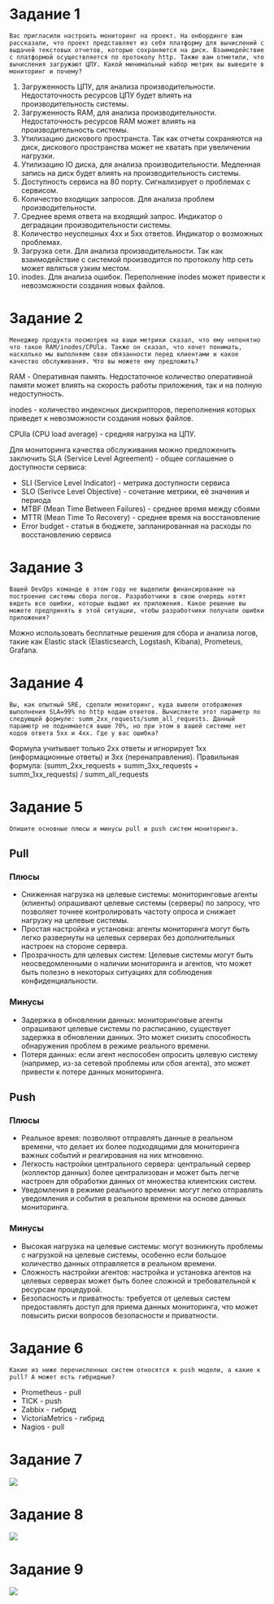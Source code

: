 # Задание 1

```
Вас пригласили настроить мониторинг на проект. На онбординге вам рассказали, что проект представляет из себя платформу для вычислений с выдачей текстовых отчетов, которые сохраняются на диск. Взаимодействие с платформой осуществляется по протоколу http. Также вам отметили, что вычисления загружают ЦПУ. Какой минимальный набор метрик вы выведите в мониторинг и почему?
```

1. Загруженность ЦПУ, для анализа производительности. Недостаточность ресурсов ЦПУ будет влиять на производительность системы.
2. Загруженность RAM, для анализа производительности. Недостаточность ресурсов RAM может влиять на производительность системы.
3. Утилизацию дискового пространста. Так как отчеты сохраняются на диск, дискового пространства может не хватать при увеличении нагрузки. 
4. Утилизацию IO диска, для анализа производительности. Медленная запись на диск будет влиять на производительность системы.
5. Доступность сервиса на 80 порту. Сигнализирует о проблемах с сервисом.
6. Количество входящих запросов. Для анализа проблем производительности.
7. Среднее время ответа на входящий запрос. Индикатор о деградации производительности системы.
8. Количество неуспешных 4хх и 5хх ответов. Индикатор о возможных проблемах.
9. Загрузка сети. Для анализа производительности. Так как взаимодействие с системой производится по протоколу http сеть может являться узким местом.
10. inodes. Для анализа ошибок. Переполнение inodes может привести к невозможности создания новых файлов.

# Задание 2

```
Менеджер продукта посмотрев на ваши метрики сказал, что ему непонятно что такое RAM/inodes/CPUla. Также он сказал, что хочет понимать, насколько мы выполняем свои обязанности перед клиентами и какое качество обслуживания. Что вы можете ему предложить?
```

RAM - Оперативная память. Недостаточное количество оперативной памяти может влиять на скорость работы приложения, так и на полную недоступность.

inodes - количество индексных дискрипторов, переполнения которых приведет к невозможности создания новых файлов.

CPUla (CPU load average) - средняя нагрузка на ЦПУ.

Для мониторинга качества обслуживания можно предложенить заключить SLA (Service Level Agreement) - общее соглашение о доступности сервиса:
- SLI (Service Level Indicator) - метрика доступности сервиса
- SLO (Serivce Level Objective) - сочетание метрики, её значения и периода
- MTBF (Mean Time Between Failures) - среднее время между сбоями
- MTTR (Mean Time To Recovery) - среднее время на восстановление
- Error budget - статья в бюджете, запланированная на расходы по восстановлению сервиса

# Задание 3

```
Вашей DevOps команде в этом году не выделили финансирование на построение системы сбора логов. Разработчики в свою очередь хотят видеть все ошибки, которые выдают их приложения. Какое решение вы можете предпринять в этой ситуации, чтобы разработчики получали ошибки приложения?
```

Можно использовать бесплатные решения для сбора и анализа логов, такие как Elastic stack (Elasticsearch, Logstash, Kibana), Prometeus, Grafana.

# Задание 4

```
Вы, как опытный SRE, сделали мониторинг, куда вывели отображения выполнения SLA=99% по http кодам ответов. Вычисляете этот параметр по следующей формуле: summ_2xx_requests/summ_all_requests. Данный параметр не поднимается выше 70%, но при этом в вашей системе нет кодов ответа 5xx и 4xx. Где у вас ошибка?
```

Формула учитывает только 2xx ответы и игнорирует 1xx (информационные ответы) и 3xx (перенаправления).
Правильная формула: (summ_2xx_requests + summ_3xx_requests + summ_1xx_requests) / summ_all_requests

# Задание 5

```
Опишите основные плюсы и минусы pull и push систем мониторинга.
```

## Pull

### Плюсы

- Сниженная нагрузка на целевые системы:  мониторинговые агенты (клиенты) опрашивают целевые системы (серверы) по запросу, что позволяет точнее контролировать частоту опроса и снижает нагрузку на целевые системы.
- Простая настройка и установка: агенты мониторинга могут быть легко развернуты на целевых серверах без дополнительных настроек на стороне сервера.
- Прозрачность для целевых систем: Целевые системы могут быть неосведомленными о наличии мониторинга и агентов, что может быть полезно в некоторых ситуациях для соблюдения конфиденциальности.

### Минусы

- Задержка в обновлении данных: мониторинговые агенты опрашивают целевые системы по расписанию, существует задержка в обновлении данных. Это может снизить способность обнаружения проблем в режиме реального времени.
- Потеря данных: если агент неспособен опросить целевую систему (например, из-за сетевой проблемы или сбоя агента), это может привести к потере данных мониторинга.

## Push

### Плюсы

- Реальное время: позволяют отправлять данные в реальном времени, что делает их более подходящими для мониторинга важных событий и реагирования на них мгновенно.
- Легкость настройки центрального сервера: центральный сервер (коллектор данных) более централизован и может быть легче настроен для обработки данных от множества клиентских систем.
- Уведомления в режиме реального времени: могут легко отправлять уведомления и события в реальном времени на основе данных мониторинга.

### Минусы
- Высокая нагрузка на целевые системы: могут возникнуть проблемы с нагрузкой на целевые системы, особенно если большое количество данных отправляется в реальном времени.
- Сложность настройки агентов: настройка и установка агентов на целевых серверах может быть более сложной и требовательной к ресурсам процедурой.
- Безопасность и приватность: требуется от целевых систем предоставлять доступ для приема данных мониторинга, что может повысить риски вопросов безопасности и приватности.

# Задание 6

```
Какие из ниже перечисленных систем относятся к push модели, а какие к pull? А может есть гибридные?
```
- Prometheus - pull
- TICK - push
- Zabbix - гибрид
- VictoriaMetrics - гибрид
- Nagios - pull

# Задание 7

<image src="task-7.png">

# Задание 8

<image src="task-8.png">

# Задание 9

<image src="task-9.png">


